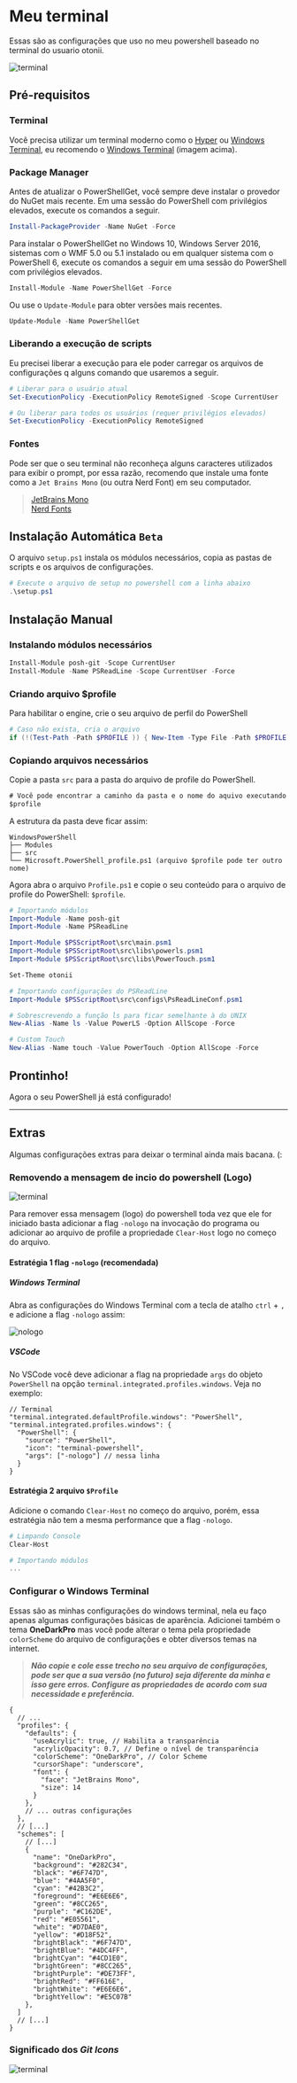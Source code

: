# Meu terminal

Essas são as configurações que uso no meu powershell baseado no terminal do usuario otonii.

![terminal](./images/terminal.png)

## Pré-requisitos

### Terminal

Você precisa utilizar um terminal moderno como o [Hyper](https://hyper.is/) ou [Windows Terminal](https://github.com/microsoft/terminal), eu recomendo o [Windows Terminal](https://github.com/microsoft/terminal) (imagem acima).

### Package Manager

Antes de atualizar o PowerShellGet, você sempre deve instalar o provedor do NuGet mais recente. Em uma sessão do PowerShell com privilégios elevados, execute os comandos a seguir.

```ps1
Install-PackageProvider -Name NuGet -Force
```

Para instalar o PowerShellGet no Windows 10, Windows Server 2016, sistemas com o WMF 5.0 ou 5.1 instalado ou em qualquer sistema com o PowerShell 6, execute os comandos a seguir em uma sessão do PowerShell com privilégios elevados.

```ps1
Install-Module -Name PowerShellGet -Force
```

Ou use o `Update-Module` para obter versões mais recentes.

```ps1
Update-Module -Name PowerShellGet
```

### Liberando a execução de scripts

Eu precisei liberar a execução para ele poder carregar os arquivos de configurações q alguns comando que usaremos a seguir.

```ps1
# Liberar para o usuário atual
Set-ExecutionPolicy -ExecutionPolicy RemoteSigned -Scope CurrentUser

# Ou liberar para todos os usuários (requer privilégios elevados)
Set-ExecutionPolicy -ExecutionPolicy RemoteSigned
```

### Fontes

Pode ser que o seu terminal não reconheça alguns caracteres utilizados para exibir o prompt, por essa razão, recomendo que instale uma fonte como a `Jet Brains Mono` (ou outra Nerd Font) em seu computador.

> [JetBrains Mono](https://www.jetbrains.com/lp/mono/)  
> [Nerd Fonts](https://github.com/ryanoasis/nerd-fonts/releases/)

## Instalação Automática `Beta`

O arquivo `setup.ps1` instala os módulos necessários, copia as pastas de scripts e os arquivos de configurações.

```ps1
# Execute o arquivo de setup no powershell com a linha abaixo
.\setup.ps1
```

## Instalação Manual

### Instalando módulos necessários

```ps1
Install-Module posh-git -Scope CurrentUser
Install-Module -Name PSReadLine -Scope CurrentUser -Force
```

### Criando arquivo $profile

Para habilitar o engine, crie o seu arquivo de perfil do PowerShell

```ps1
# Caso não exista, cria o arquivo
if (!(Test-Path -Path $PROFILE )) { New-Item -Type File -Path $PROFILE -Force }
```

### Copiando arquivos necessários

Copie a pasta `src` para a pasta do arquivo de profile do PowerShell.

```ps
# Você pode encontrar a caminho da pasta e o nome do aquivo executando o comando abaixo no powershell
$profile
```

A estrutura da pasta deve ficar assim:

```
WindowsPowerShell
├── Modules
├── src
└── Microsoft.PowerShell_profile.ps1 (arquivo $profile pode ter outro nome)
```

Agora abra o arquivo `Profile.ps1` e copie o seu conteúdo para o arquivo de profile do PowerShell: `$profile`.

```ps1
# Importando módulos
Import-Module -Name posh-git
Import-Module -Name PSReadLine

Import-Module $PSScriptRoot\src\main.psm1
Import-Module $PSScriptRoot\src\libs\powerls.psm1
Import-Module $PSScriptRoot\src\libs\PowerTouch.psm1

Set-Theme otonii

# Importando configurações do PSReadLine
Import-Module $PSScriptRoot\src\configs\PsReadLineConf.psm1

# Sobrescrevendo a função ls para ficar semelhante à do UNIX
New-Alias -Name ls -Value PowerLS -Option AllScope -Force

# Custom Touch
New-Alias -Name touch -Value PowerTouch -Option AllScope -Force
```

## Prontinho!

Agora o seu PowerShell já está configurado!

---

## Extras

Algumas configurações extras para deixar o terminal ainda mais bacana. (:

### Removendo a mensagem de incio do powershell (Logo)

![terminal](./images/welcome.png)

Para remover essa mensagem (logo) do powershell toda vez que ele for iniciado
basta adicionar a flag `-nologo` na invocação do programa ou adicionar ao
arquivo de profile a propriedade `Clear-Host` logo no começo do arquivo.

#### Estratégia 1 flag `-nologo` (recomendada)

##### Windows Terminal

Abra as configurações do Windows Terminal com a tecla de atalho `ctrl` + `,` e adicione a flag `-nologo` assim:

![nologo](images/set-nologo-ps.png)

##### VSCode

No VSCode você deve adicionar a flag na propriedade `args` do objeto `PowerShell` na opção `terminal.integrated.profiles.windows`. Veja no exemplo:

```jsonc
// Terminal
"terminal.integrated.defaultProfile.windows": "PowerShell",
"terminal.integrated.profiles.windows": {
  "PowerShell": {
    "source": "PowerShell",
    "icon": "terminal-powershell",
    "args": ["-nologo"] // nessa linha
  }
}
```

#### Estratégia 2 arquivo `$Profile`

Adicione o comando `Clear-Host` no começo do arquivo, porém, essa estratégia não tem a mesma performance que a flag `-nologo`.

```ps1
# Limpando Console
Clear-Host

# Importando módulos
...
```

### Configurar o Windows Terminal

Essas são as minhas configurações do windows terminal, nela eu faço apenas algumas configurações básicas de aparência. Adicionei também o tema **OneDarkPro** mas você pode alterar o tema pela propriedade `colorScheme` do arquivo de configurações e obter diversos temas na internet.  
> ***Não copie e cole esse trecho no seu arquivo de configurações, pode ser que a sua versão (no futuro) seja diferente da minha e isso gere erros. Configure as propriedades de acordo com sua necessidade e preferência.***

```jsonc
{
  // ...
  "profiles": {
    "defaults": {
      "useAcrylic": true, // Habilita a transparência
      "acrylicOpacity": 0.7, // Define o nível de transparência
      "colorScheme": "OneDarkPro", // Color Scheme
      "cursorShape": "underscore",
      "font": {
        "face": "JetBrains Mono",
        "size": 14
      }
    },
    // ... outras configurações
  },
  // [...]
  "schemes": [
    // [...]
    {
      "name": "OneDarkPro",
      "background": "#282C34",
      "black": "#6F747D",
      "blue": "#4AA5F0",
      "cyan": "#42B3C2",
      "foreground": "#E6E6E6",
      "green": "#8CC265",
      "purple": "#C162DE",
      "red": "#E05561",
      "white": "#D7DAE0",
      "yellow": "#D18F52",
      "brightBlack": "#6F747D",
      "brightBlue": "#4DC4FF",
      "brightCyan": "#4CD1E0",
      "brightGreen": "#8CC265",
      "brightPurple": "#DE73FF",
      "brightRed": "#FF616E",
      "brightWhite": "#E6E6E6",
      "brightYellow": "#E5C07B"
    },
  ]
  // [...]
}
```

### Significado dos *Git Icons*

![terminal](./images/prompt.png)
